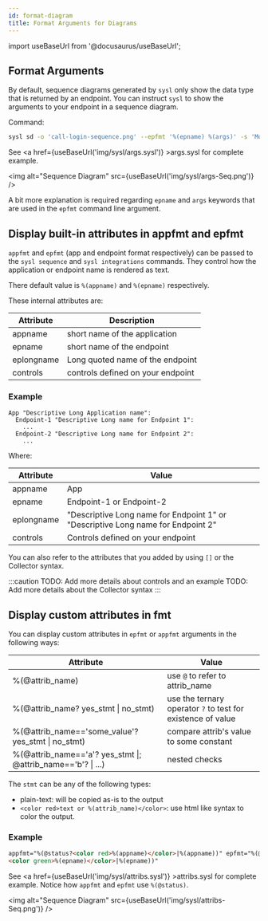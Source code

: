```yaml
---
id: format-diagram
title: Format Arguments for Diagrams
---
```


import useBaseUrl from '@docusaurus/useBaseUrl';

## Format Arguments

By default, sequence diagrams generated by `sysl` only show the data type that is returned by an endpoint. You can instruct `sysl` to show the arguments to your endpoint in a sequence diagram.

Command:

```bash
sysl sd -o 'call-login-sequence.png' --epfmt '%(epname) %(args)' -s 'MobileApp <- Login' /assets/call.sysl -v call-login-sequence.png
```

See <a href={useBaseUrl('img/sysl/args.sysl')} >args.sysl</a> for complete example.

<img alt="Sequence Diagram" src={useBaseUrl('img/sysl/args-Seq.png')} />

A bit more explanation is required regarding `epname` and `args` keywords that are used in the `epfmt` command line argument.

## Display built-in attributes in appfmt and epfmt

`appfmt` and `epfmt` (app and endpoint format respectively) can be passed to the
`sysl sequence` and `sysl integrations` commands. They control how the application or endpoint name is
rendered as text.

There default value is `%(appname)` and `%(epname)` respectively.

These internal attributes are:

| Attribute  | Description                       |
| ---------- | --------------------------------- |
| appname    | short name of the application     |
| epname     | short name of the endpoint        |
| eplongname | Long quoted name of the endpoint  |
| controls   | controls defined on your endpoint |

### Example

```
App "Descriptive Long Application name":
  Endpoint-1 "Descriptive Long name for Endpoint 1":
    ...
  Endpoint-2 "Descriptive Long name for Endpoint 2":
    ...
```

Where:

| Attribute  | Value                                                                            |
| ---------- | -------------------------------------------------------------------------------- |
| appname    | App                                                                              |
| epname     | Endpoint-1 or Endpoint-2                                                         |
| eplongname | "Descriptive Long name for Endpoint 1" or "Descriptive Long name for Endpoint 2" |
| controls   | Controls defined on your endpoint                                                |

You can also refer to the attributes that you added by using `[]` or the
Collector syntax.

:::caution
TODO: Add more details about controls and an example
TODO: Add more details about the Collector syntax
:::

## Display custom attributes in fmt

You can display custom attributes in `epfmt` or `appfmt` arguments in the following
ways:

| Attribute                                                    | Value                                                       |
| ------------------------------------------------------------ | ----------------------------------------------------------- |
| %(@attrib_name)                                              | use `@` to refer to attrib_name                             |
| %(@attrib_name? yes_stmt \| no_stmt)                         | use the ternary operator `?` to test for existence of value |
| %(@attrib_name=='some_value'? yes_stmt &#124; no_stmt)       | compare attrib's value to some constant                     |
| %(@attrib_name=='a'? yes_stmt \|; @attrib_name=='b'? \| ...) | nested checks                                               |

The `stmt` can be any of the following types:

- plain-text: will be copied as-is to the output
- `<color red>text or %(attrib_name)</color>`: use html like syntax to color the
  output.

### Example

```html
appfmt="%(@status?<color red>%(appname)</color>|%(appname))" epfmt="%(@status?
<color green>%(epname)</color>|%(epname))"
```

See <a href={useBaseUrl('img/sysl/attribs.sysl')} >attribs.sysl</a> for complete example. Notice how
`appfmt` and `epfmt` use `%(@status)`.

<img alt="Sequence Diagram" src={useBaseUrl('img/sysl/attribs-Seq.png')} />
